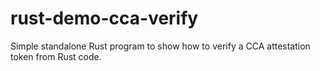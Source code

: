 # rust-demo-cca-verify
Simple standalone Rust program to show how to verify a CCA attestation token from Rust code.
